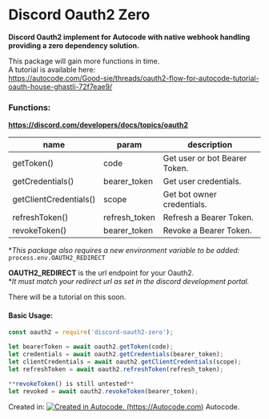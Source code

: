 # Discord Oauth2 Zero  
**Discord Oauth2 implement for Autocode with native webhook handling providing a zero dependency solution.**  

This package will gain more functions in time.  
A tutorial is available here:  
https://autocode.com/Good-sie/threads/oauth2-flow-for-autocode-tutorial-oauth-house-ghastli-72f7eae9/  


### Functions:
**https://discord.com/developers/docs/topics/oauth2**  

| name | param | description |
|---|---|---|
| getToken()  | code | Get user or bot Bearer Token. |
| getCredentials()  | bearer_token | Get user credentials. |
| getClientCredentials()  | scope | Get bot owner credentials. |
| refreshToken()  | refresh_token | Refresh a Bearer Token. |
| revokeToken()  | bearer_token | Revoke a Bearer Token. |  


**This package also requires a new environment variable to be added:*  
```process.env.OAUTH2_REDIRECT```  

**OAUTH2_REDIRECT** is the url endpoint for your Oauth2.  
**It must match your redirect url as set in the discord development portal.*  

There will be a tutorial on this soon.  

#### Basic Usage:   
  ```js
const oauth2 = require('discord-oauth2-zero');  

let bearerToken = await oauth2.getToken(code);  
let credentials = await oauth2.getCredentials(bearer_token);  
let clientCredentials = await oauth2.getClientCredentials(scope);  
let refreshToken = await oauth2.refreshToken(refresh_token);  

**revokeToken() is still untested**  
let revoked = await oauth2.revokeToken(bearer_token);
```


Created in:
[![Created in Autocode. (https://Autocode.com)](https://content.public.files.stdlib.com/shared/static/branding/autocode-logo.svg "Autocode")](https://Autocode.com) Autocode.
